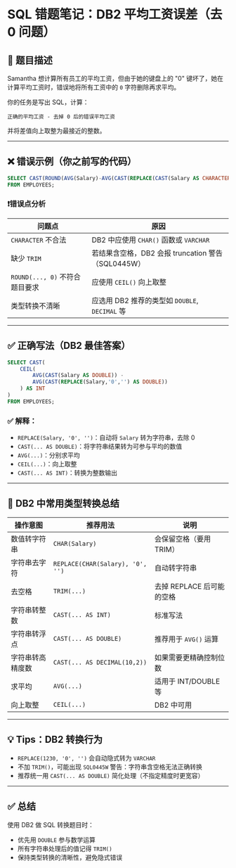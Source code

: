 
# SQL 错题笔记：DB2 平均工资误差（去 0 问题）

## 📘 题目描述

Samantha 想计算所有员工的平均工资，但由于她的键盘上的 "0" 键坏了，她在计算平均工资时，错误地将所有工资中的 `0` 字符删除再求平均。

你的任务是写出 SQL，计算：

```
正确的平均工资 - 去掉 0 后的错误平均工资
```

并将差值向上取整为最接近的整数。

---

## ❌ 错误示例（你之前写的代码）

```sql
SELECT CAST(ROUND(AVG(Salary)-AVG(CAST(REPLACE(CAST(Salary AS CHARACTER),0,'')AS NUMERIC)),0) AS INTEGER)
FROM EMPLOYEES;
```

### ❗错误点分析

| 问题点 | 原因 |
|--------|------|
| `CHARACTER` 不合法 | DB2 中应使用 `CHAR()` 函数或 `VARCHAR` |
| 缺少 `TRIM` | 若结果含空格，DB2 会报 truncation 警告（SQL0445W） |
| `ROUND(..., 0)` 不符合题目要求 | 应使用 `CEIL()` 向上取整 |
| 类型转换不清晰 | 应选用 DB2 推荐的类型如 `DOUBLE`, `DECIMAL` 等 |

---

## ✅ 正确写法（DB2 最佳答案）

```sql
SELECT CAST(
    CEIL(
        AVG(CAST(Salary AS DOUBLE)) - 
        AVG(CAST(REPLACE(Salary,'0','') AS DOUBLE))
    ) AS INT
)
FROM EMPLOYEES;
```

### ✅ 解释：

- `REPLACE(Salary, '0', '')`：自动将 `Salary` 转为字符串，去除 0
- `CAST(... AS DOUBLE)`：将字符串结果转为可参与平均的数值
- `AVG(...)`：分别求平均
- `CEIL(...)`：向上取整
- `CAST(... AS INT)`：转换为整数输出

---

## 🧠 DB2 中常用类型转换总结

| 操作意图             | 推荐用法                        | 说明 |
|----------------------|----------------------------------|------|
| 数值转字符串         | `CHAR(Salary)`                  | 会保留空格（要用 TRIM） |
| 字符串去字符         | `REPLACE(CHAR(Salary), '0', '')`| 自动转字符串 |
| 去空格               | `TRIM(...)`                     | 去掉 REPLACE 后可能的空格 |
| 字符串转整数         | `CAST(... AS INT)`              | 标准写法 |
| 字符串转浮点         | `CAST(... AS DOUBLE)`           | 推荐用于 `AVG()` 运算 |
| 字符串转高精度数     | `CAST(... AS DECIMAL(10,2))`    | 如果需要更精确控制位数 |
| 求平均               | `AVG(...)`                      | 适用于 INT/DOUBLE 等 |
| 向上取整             | `CEIL(...)`                     | DB2 中可用 |

---

## 💡 Tips：DB2 转换行为

- `REPLACE(1230, '0', '')` 会自动隐式转为 `VARCHAR`
- 不加 `TRIM()`，可能出现 `SQL0445W` 警告：字符串含空格无法正确转换
- 推荐统一用 `CAST(... AS DOUBLE)` 简化处理（不指定精度时更宽容）

---

## ✅ 总结

使用 DB2 做 SQL 转换题目时：

- 优先用 `DOUBLE` 参与数学运算
- 所有字符串处理后的值记得 `TRIM()`
- 保持类型转换的清晰性，避免隐式错误
